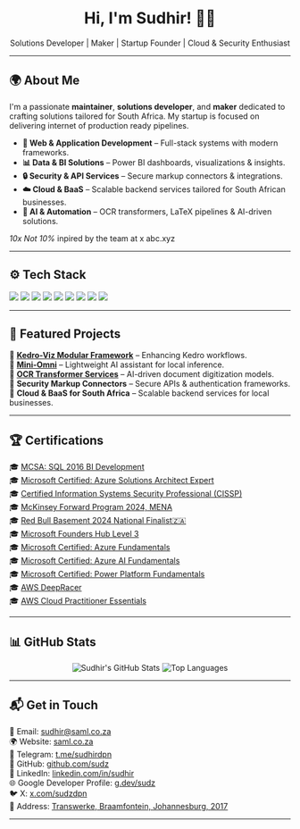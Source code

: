 <h1 align="center">Hi, I'm Sudhir! 👋🏾</h1>

<p align="center">
Solutions Developer | Maker | Startup Founder | Cloud & Security Enthusiast  
</p>

---

## 🌍 About Me  
I'm a passionate **maintainer**, **solutions developer**, and **maker** dedicated to crafting solutions tailored for South Africa. My startup is focused on delivering internet of production ready pipelines.

- **🔗 Web & Application Development** – Full-stack systems with modern frameworks.
- **📊 Data & BI Solutions** – Power BI dashboards, visualizations & insights.
- **🔒 Security & API Services** – Secure markup connectors & integrations.
- **☁️ Cloud & BaaS** – Scalable backend services tailored for South African businesses.
- **🤖 AI & Automation** – OCR transformers, LaTeX pipelines & AI-driven solutions.

 *10x Not 10%* inpired by the team at x abc.xyz

---

## ⚙️ Tech Stack  
<p align="left">
  <img src="https://img.shields.io/badge/-Python-3776AB?logo=python&logoColor=white" />
  <img src="https://img.shields.io/badge/-Kedro-004D40?logo=kedro&logoColor=white" />
  <img src="https://img.shields.io/badge/-PowerBI-F2C811?logo=powerbi&logoColor=white" />
  <img src="https://img.shields.io/badge/-Azure-0078D4?logo=microsoft-azure&logoColor=white" />
  <img src="https://img.shields.io/badge/-LaTeX-008080?logo=latex&logoColor=white" />
  <img src="https://img.shields.io/badge/-JavaScript-F7DF1E?logo=javascript&logoColor=black" />
  <img src="https://img.shields.io/badge/-Dart-0175C2?logo=dart&logoColor=white" />
  <img src="https://img.shields.io/badge/-SQL-4479A1?logo=postgresql&logoColor=white" />
  <img src="https://img.shields.io/badge/-React-61DAFB?logo=react&logoColor=black" />
</p>

---

## 📌 Featured Projects  
🔹 **[Kedro-Viz Modular Framework](https://github.com/kedro-org/kedro-viz)** – Enhancing Kedro workflows.  
🔹 **[Mini-Omni](https://github.com/gpt-omni/mini-omni?tab=readme-ov-file#mini-omni)** – Lightweight AI assistant for local inference.  
🔹 **[OCR Transformer Services](https://github.com/Sudz/LaTeX-OCR#pix2tex---latex-ocr)** – AI-driven document digitization models.  
🔹 **Security Markup Connectors** – Secure APIs & authentication frameworks.  
🔹 **Cloud & BaaS for South Africa** – Scalable backend services for local businesses.  

---

## 🏆 Certifications  
🎓 [MCSA: SQL 2016 BI Development](https://learn.microsoft.com/en-us/certifications/mcsa-sql-2016-bi-development/)  
🎓 [Microsoft Certified: Azure Solutions Architect Expert](https://learn.microsoft.com/en-us/certifications/azure-solutions-architect/)  
🎓 [Certified Information Systems Security Professional (CISSP)](https://www.isc2.org/Certifications/CISSP)  
🎓 [McKinsey Forward Program 2024, MENA](https://www.mckinsey.com/forward/overview)  
🎓 [Red Bull Basement 2024 National Finalist🇿🇦](https://www.redbull.com/za-en/events/red-bull-basement-south-africa)  
🎓 [Microsoft Founders Hub Level 3 ](https://foundershub.startups.microsoft.com/signup)  
🎓 [Microsoft Certified: Azure Fundamentals](https://www.credly.com/badges/25db62d6-eeed-4590-9dea-aeebaacb1177)  
🎓 [Microsoft Certified: Azure AI Fundamentals](https://learn.microsoft.com/en-us/certifications/azure-ai-fundamentals/)  
🎓 [Microsoft Certified: Power Platform Fundamentals](https://learn.microsoft.com/en-us/certifications/power-platform-fundamentals/)  
🎓 [AWS DeepRacer](https://aws.amazon.com/deepracer/)  
🎓 [AWS Cloud Practitioner Essentials](https://explore.skillbuilder.aws/learn/course/external/view/elearning/134/aws-cloud-practitioner-essentials)

---

## 📊 GitHub Stats  
<p align="center">
  <img src="https://github-readme-stats.vercel.app/api?username=Sudz&show_icons=true&theme=dark&title_color=58a6ff&icon_color=58a6ff&text_color=9f9f9f&bg_color=151515" alt="Sudhir's GitHub Stats" />
  <img src="https://github-readme-stats.vercel.app/api/top-langs/?username=Sudz&layout=compact&theme=dark&title_color=58a6ff&icon_color=58a6ff&text_color=9f9f9f&bg_color=151515" alt="Top Languages" />
</p>

---

## 📬 Get in Touch  
📧 Email: [sudhir@saml.co.za](mailto:sudhir@saml.co.za)  
🌍 Website: [saml.co.za](https://saml.co.za)  
💬 Telegram: [t.me/sudhirdpn](https://t.me/sudhirdpn)  
💼 GitHub: [github.com/sudz](https://github.com/sudz)  
💼 LinkedIn: [linkedin.com/in/sudhir](https://www.linkedin.com/in/sudhir)  
🌐 Google Developer Profile: [g.dev/sudz](https://g.dev/sudz)  
🐦 X: [x.com/sudzdpn](https://x.com/sudzdpn)  
🏢 Address: [Transwerke, Braamfontein, Johannesburg, 2017](https://g.co/kgs/CKQ5KiE)

---

### 
